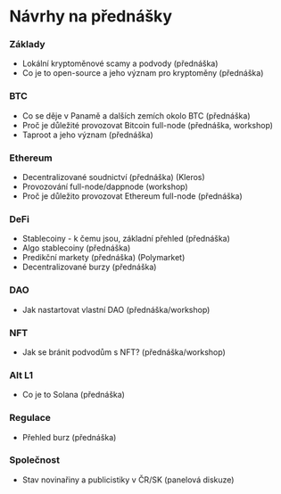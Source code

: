 # Návrhy na přednášky

### Základy

* Lokální kryptoměnové scamy a podvody (přednáška)
* Co je to open-source a jeho význam pro kryptoměny (přednáška)

### BTC

* Co se děje v Panamě a dalších zemích okolo BTC (přednáška)
* Proč je důležité provozovat Bitcoin full-node (přednáška, workshop)
* Taproot a jeho význam (přednáška)

### Ethereum

* Decentralizované soudnictví (přednáška) (Kleros)
* Provozování full-node/dappnode (workshop)
* Proč je důležito provozovat Ethereum full-node (přednáška)

### DeFi

* Stablecoiny - k čemu jsou, základní přehled (přednáška)
* Algo stablecoiny (přednáška)
* Predikční markety (přednáška) (Polymarket)
* Decentralizované burzy (přednáška)

### DAO

* Jak nastartovat vlastní DAO (přednáška/workshop)

### NFT

* Jak se bránit podvodům s NFT? (přednáška/workshop)

### Alt L1

* Co je to Solana (přednáška)

### Regulace

* Přehled burz (přednáška)

### Společnost

* Stav novinařiny a publicistiky v ČR/SK (panelová diskuze)
